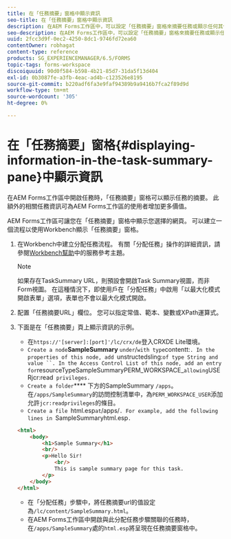 ```yaml
---
title: 在「任務摘要」窗格中顯示資訊
seo-title: 在「任務摘要」窗格中顯示資訊
description: 在AEM Forms工作區中，可以設定「任務摘要」窗格來摘要任務或顯示任何其他網頁。
seo-description: 在AEM Forms工作區中，可以設定「任務摘要」窗格來摘要任務或顯示任何其他網頁。
uuid: 2fcc3d9f-0ec2-4250-8dc1-9746fd72ea60
contentOwner: robhagat
content-type: reference
products: SG_EXPERIENCEMANAGER/6.5/FORMS
topic-tags: forms-workspace
discoiquuid: 90d0f584-b598-4b21-85d7-31da5f13d404
exl-id: 0b3087fe-a3fb-4eac-ad4b-c123526e8195
source-git-commit: b220adf6fa3e9faf94389b9a9416b7fca2f89d9d
workflow-type: tm+mt
source-wordcount: '305'
ht-degree: 0%

---
```


# 在「任務摘要」窗格{#displaying-information-in-the-task-summary-pane}中顯示資訊

在AEM Forms工作區中開啟任務時，「任務摘要」窗格可以顯示任務的摘要。 此額外的相關任務資訊可為AEM Forms工作區的使用者增加更多價值。

AEM Forms工作區可讓您在「任務摘要」窗格中顯示您選擇的網頁。 可以建立一個流程以使用Workbench顯示「任務摘要」窗格。

1. 在Workbench中建立分配任務流程。 有關「分配任務」操作的詳細資訊，請參閱[Workbench幫助](https://help.adobe.com/en_US/AEMForms/6.1/WorkbenchHelp/)中的服務參考主題。

   >[!NOTE]
   >
   >如果存在TaskSummary URL，則預設會開啟Task Summary視圖，而非Form視圖。 在這種情況下，即使用戶在「分配任務」中啟用「以最大化模式開啟表單」選項，表單也不會以最大化模式開啟。

1. 配置「任務摘要URL」欄位。 您可以指定常值、範本、變數或XPath運算式。
1. 下面是在「任務摘要」頁上顯示資訊的示例。

   * 在`https://'[server]:[port]'/lc/crx/de`登入CRXDE Lite環境。
   * `Create a node`**SampleSummary** ` under `/` with type `contentt:`. In the properties of this node, add `unstructedsling:` of type String and value ``. In the Access Control List of this node, add an entry for `resourceTypeSampleSummaryPERM_WORKSPACE_` allowing `USERjcr:read` privileges.`
   * `Create a folder`**** 下方的SampleSummary  `/apps`。在`/apps/SampleSummary`的訪問控制清單中，為`PERM_WORKSPACE_USER`添加允許`jcr:readprivileges`的條目。
   * `Create a file `html.esp` at `/apps/`. For example, add the following lines in `SampleSummaryhtml.esp`.`

   ```html
   <html>
       <body>
           <h1>Sample Summary</h1>
           <br/>
           <p>Hello Sir!
               <br/>
               This is sample summary page for this task.
           </p>
       </body>
   </html>
   ```

   * 在「分配任務」步驟中，將任務摘要url的值設定為`/lc/content/SampleSummary.html`。
   * 在AEM Forms工作區中開啟與此分配任務步驟關聯的任務時，在`/apps/SampleSummary`處的`html.esp`將呈現在任務摘要窗格中。
